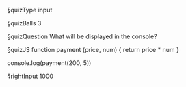 §quizType
input

§quizBalls
3



§quizQuestion
What will be displayed in the console?



§quizJS
function payment (price, num) {
  return price * num
}

console.log(payment(200, 5))



§rightInput
1000
